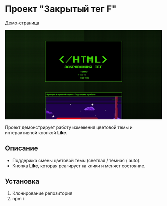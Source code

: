 # Проект "Закрытый тег F"

[Демо-страница](https://sanyazola.github.io/zakrivayuschiy-teg-f/)

![Главная страница](./images/TegF.jpg)

Проект демонстрирует работу изменения цветовой темы и интерактивной кнопкой **Like**.

## Описание

- Поддержка смены цветовой темы (светлая / тёмная / auto).
- Кнопка **Like**, которая реагирует на клики и меняет состояние.

## Установка
1. Клонирование репозитория
2. npm i

